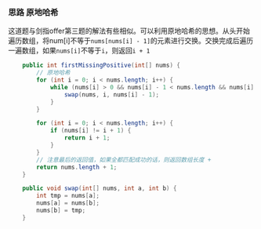 ### 思路 原地哈希

这道题与剑指offer第三题的解法有些相似。可以利用原地哈希的思想。从头开始遍历数组，将num[i]不等于`nums[nums[i] - 1]`的元素进行交换。交换完成后遍历一遍数组，如果`nums[i]`不等于`i`，则返回`i + 1`

```java
	public int firstMissingPositive(int[] nums) {
        // 原地哈希
        for (int i = 0; i < nums.length; i++) {
            while (nums[i] > 0 && nums[i] - 1 < nums.length && nums[i] != nums[nums[i] - 1]) {
                swap(nums, i, nums[i] - 1);
            }
        }

        for (int i = 0; i < nums.length; i++) {
            if (nums[i] != i + 1) {
                return i + 1;
            }
        }
        // 注意最后的返回值，如果全都匹配成功的话，则返回数组长度 +
        return nums.length + 1;
    }

    public void swap(int[] nums, int a, int b) {
        int tmp = nums[a];
        nums[a] = nums[b];
        nums[b] = tmp;
    }
```



